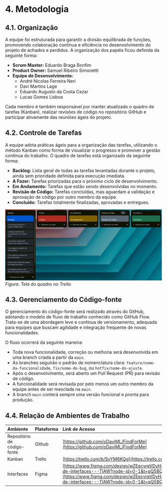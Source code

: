 # 4. Metodologia

## 4.1. Organização

A equipe foi estruturada para garantir a divisão equilibrada de funções, promovendo colaboração contínua e eficiência no desenvolvimento do projeto de achados e perdidos. A organização dos papéis ficou definida da seguinte forma:

- **Scrum Master:** Eduardo Braga Bonfim
- **Product Owner:** Samuel Ribeiro Simonetti
- **Equipe de Desenvolvimento:**
  - André Nicolas Ferreira Neri
  - Davi Martins Lage
  - Eduardo Augusto da Costa Cezar
  - Lucas Gomes Lisboa

Cada membro é também responsável por manter atualizado o quadro de tarefas (Kanban), realizar revisões de código no repositório GitHub e participar ativamente das reuniões ágeis do projeto.

## 4.2. Controle de Tarefas

A equipe adota práticas ágeis para a organização das tarefas, utilizando o método Kanban como forma de visualizar o progresso e promover a gestão contínua do trabalho. O quadro de tarefas está organizado da seguinte forma:

- **Backlog:** Lista geral de todas as tarefas levantadas durante o projeto, ainda sem prioridade definida para execução imediata.
- **A Fazer:** Tarefas priorizadas para o próximo ciclo de desenvolvimento.
- **Em Andamento:** Tarefas que estão sendo desenvolvidas no momento.
- **Revisão de Código:** Tarefas concluídas, mas aguardam a validação e aprovação de código por outro membro da equipe.
- **Concluído:** Tarefas totalmente finalizadas, aprovadas e entregues.

![Quadro Trello](./images/Quadro%20trello.png)
_Figura: Tela do quadro no Trello_

## 4.3. Gerenciamento do Código-fonte

O gerenciamento do código-fonte será realizado através do GitHub, adotando o modelo de fluxo de trabalho conhecido como GitHub Flow. Trata-se de uma abordagem leve e contínua de versionamento, adequada para equipes que buscam agilidade e integração frequente de novas funcionalidades.

O fluxo ocorrerá da seguinte maneira:

- Toda nova funcionalidade, correção ou melhoria será desenvolvida em uma branch criada a partir da `main`.
- As branches seguirão o padrão de nomenclatura clara: `feature/nome-da-funcionalidade`, `fix/nome-do-bug`, ou `hotfix/nome-do-ajuste`.
- Após o desenvolvimento, será aberto um Pull Request (PR) para revisão de código.
- A funcionalidade será revisada por pelo menos um outro membro da equipe antes de ser mesclada na `main`.
- A branch `main` conterá sempre uma versão funcional e pronta para produção.

## 4.4. Relação de Ambientes de Trabalho

| Ambiente                    | Plataforma | Link de Acesso                                                                                                                                                                                                                         |
| :-------------------------- | :--------- | :------------------------------------------------------------------------------------------------------------------------------------------------------------------------------------------------------------------------------------- |
| Repositório de código-fonte | Github     | [https://github.com/oDaviML/FindForMe](https://github.com/oDaviML/FindForMe)                                                                                                                                                           |
| Kanban                      | Trello     | [https://trello.com/b/SvYM6KQg](https://trello.com/b/SvYM6KQg)                                                                                                                                                                         |
| Interfaces                  | Figma      | [https://www.figma.com/design/wZEecyreVDyH4Vut5tU12J/Projeto-de-interfaces---TIAW?node-id=0-1&t=qQ5BQklY08MEwD30-1](https://www.figma.com/design/wZEecyreVDyH4Vut5tU12J/Projeto-de-interfaces---TIAW?node-id=0-1&t=qQ5BQklY08MEwD30-1) |
